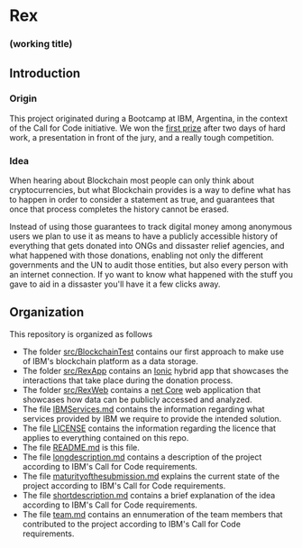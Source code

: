 # Rex
### (working title)

## Introduction
### Origin
This project originated during a Bootcamp at IBM, Argentina, in the context of the Call for Code initiative. 
We won the [first prize](https://twitter.com/IBMArgentina/status/1154150754816602117) after two days of hard work, a presentation in front of the jury, and a really tough competition.
### Idea
When hearing about Blockchain most people can only think about cryptocurrencies, but what Blockchain provides is a way to define what has to happen in order to consider a statement as true, and guarantees that once that process completes the history cannot be erased. 

Instead of using those guarantees to track digital money among anonymous users we plan to use it as means to have a publicly accessible history of everything that gets donated into ONGs and dissaster relief agencies, and what happened with those donations, enabling not only the different governments and the UN to audit those entities, but also every person with an internet connection. If yo want to know what happened with the stuff you gave to aid in a dissaster you'll have it a few clicks away.

## Organization
This repository is organized as follows
* The folder [src/BlockchainTest](/src/BlockchainTest) contains our first approach to make use of IBM's blockchain platform as a data storage.
* The folder [src/RexApp](/src/RexApp) contains an [Ionic](https://ionicframework.com/) hybrid app that showcases the interactions that take place during the donation process.
* The folder [src/RexWeb](/src/RexWeb) contains a [net Core](https://dotnet.microsoft.com/) web application that showcases how data can be publicly accessed and analyzed.
* The file [IBMServices.md](IBMServices.md) contains the information regarding what services provided by IBM we require to provide the intended solution.
* The file [LICENSE](LICNSE) contains the information regarding the licence that applies to everything contained on this repo.
* The file [README.md](README.md) is this file.
* The file [longdescription.md](longdescription.md) contains a description of the project according to IBM's Call for Code requirements.
* The file [maturityofthesubmission.md](maturityofthesubmission.md) explains the current state of the project according to IBM's Call for Code requirements.
* The file [shortdescription.md](shortdescription.md) contains a brief explanation of the idea according to IBM's Call for Code requirements.
* The file [team.md](team.md) contains an ennumeration of the team members that contributed to the project according to IBM's Call for Code requirements.
